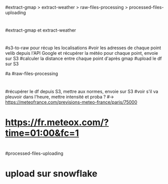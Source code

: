 #extract-gmap > extract-weather > raw-files-processing > processed-files-uploading

#
#extract-gmap et extract-weather
#
#s3-to-raw pour récup les localisations
#voir les adresses de chaque point velib depuis l'API Google et récupérer la météo pour chaque point, envoie sur S3
#calculer la distance entre chaque point d'après gmap
#upload le df sur S3

#a
#raw-files-processing
#
#récupérer le df depuis S3, mettre aux normes, envoie sur S3
#voir s'il va pleuvoir dans l'heure, mettre intensité et proba ? 
#-> https://meteofrance.com/previsions-meteo-france/paris/75000
# https://fr.meteox.com/?time=01:00&fc=1

#
#processed-files-uploading
#
# upload sur snowflake
